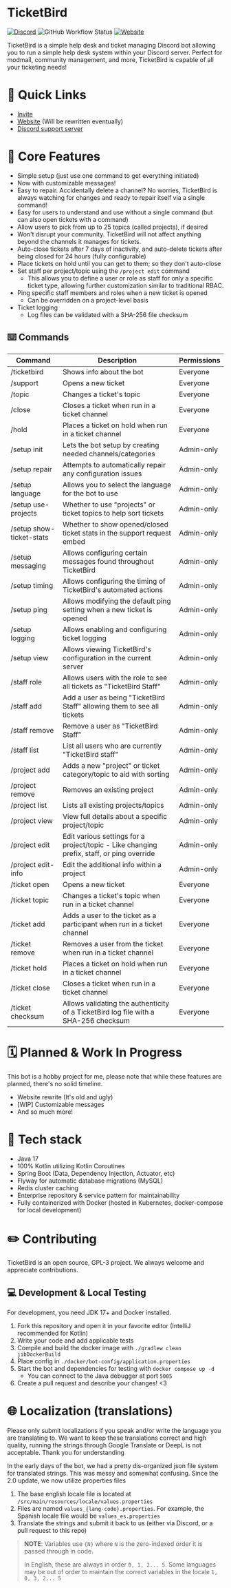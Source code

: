 # TicketBird
[![Discord](https://img.shields.io/discord/375357265198317579?label=DreamExposure&style=flat-square)](https://discord.gg/2TFqyuy)
![GitHub Workflow Status](https://img.shields.io/github/actions/workflow/status/DreamExposure/TicketBird-Discord-Bot/gradle.yml?label=Build&style=flat-square)
[![Website](https://img.shields.io/website?down_color=red&down_message=offline&label=Status&style=flat-square&up_message=online&url=https%3A%2F%2Fticketbird.dreamexposure.org)](https://ticketbird.dreamexposure.org)

TicketBird is a simple help desk and ticket managing Discord bot allowing you to run a simple help desk system within your Discord server. 
Perfect for modmail, community management, and more, TicketBird is capable of all your ticketing needs!

# 🔗 Quick Links
- [Invite](https://discord.com/oauth2/authorize?client_id=456140067220750336&permissions=395405945880&scope=bot+applications.commands)
- [Website](https://ticketbird.dreamexposure.org) (Will be rewritten eventually)
- [Discord support server](https://discord.gg/2TFqyuy)

# 💎 Core Features
- Simple setup (just use one command to get everything initiated)
- Now with customizable messages!
- Easy to repair. Accidentally delete a channel? No worries, TicketBird is always watching for changes and ready to repair itself via a single command!
- Easy for users to understand and use without a single command (but can also open tickets with a command)
- Allow users to pick from up to 25 topics (called projects), if desired
- Won't disrupt your community. TicketBird will not affect anything beyond the channels it manages for tickets.
- Auto-close tickets after 7 days of inactivity, and auto-delete tickets after being closed for 24 hours (fully configurable)
- Place tickets on hold until you can get to them; so they don't auto-close
- Set staff per project/topic using the `/project edit` command
  - This allows you to define a user or role as staff for only a specific ticket type, allowing further customization similar to traditional RBAC.
- Ping specific staff members and roles when a new ticket is opened
  - Can be overridden on a project-level basis
- Ticket logging
  - Log files can be validated with a SHA-256 file checksum

## ⌨️ Commands
| Command                  | Description                                                                               | Permissions |
|--------------------------|-------------------------------------------------------------------------------------------|-------------|
| /ticketbird              | Shows info about the bot                                                                  | Everyone    |
| /support                 | Opens a new ticket                                                                        | Everyone    |
| /topic                   | Changes a ticket's topic                                                                  | Everyone    |
| /close                   | Closes a ticket when run in a ticket channel                                              | Everyone    |
| /hold                    | Places a ticket on hold when run in a ticket channel                                      | Everyone    |
| /setup init              | Lets the bot setup by creating needed channels/categories                                 | Admin-only  |
| /setup repair            | Attempts to automatically repair any configuration issues                                 | Admin-only  |
| /setup language          | Allows you to select the language for the bot to use                                      | Admin-only  |
| /setup use-projects      | Whether to use "projects" or ticket topics to help sort tickets                           | Admin-only  |
| /setup show-ticket-stats | Whether to show opened/closed ticket stats in the support request embed                   | Admin-only  |
| /setup messaging         | Allows configuring certain messages found throughout TicketBird                           | Admin-only  |
| /setup timing            | Allows configuring the timing of TicketBird's automated actions                           | Admin-only  |
| /setup ping              | Allows modifying the default ping setting when a new ticket is opened                     | Admin-only  |
| /setup logging           | Allows enabling and configuring ticket logging                                            | Admin-only  |
| /setup view              | Allows viewing TicketBird's configuration in the current server                           | Admin-only  |
| /staff role              | Allows users with the role to see all tickets as "TicketBird Staff"                       | Admin-only  |
| /staff add               | Add a user as being "TicketBird Staff" allowing them to see all tickets                   | Admin-only  |
| /staff remove            | Remove a user as "TicketBird Staff"                                                       | Admin-only  |
| /staff list              | List all users who are currently "TicketBird staff"                                       | Admin-only  |
| /project add             | Adds a new "project" or ticket category/topic to aid with sorting                         | Admin-only  |
| /project remove          | Removes an existing project                                                               | Admin-only  |
| /project list            | Lists all existing projects/topics                                                        | Admin-only  |
| /project view            | View full details about a specific project/topic                                          | Admin-only  |
| /project edit            | Edit various settings for a project/topic - Like changing prefix, staff, or ping override | Admin-only  |
| /project edit-info       | Edit the additional info within a project                                                 | Admin-only  |
| /ticket open             | Opens a new ticket                                                                        | Everyone    | 
| /ticket topic            | Changes a ticket's topic when run in a ticket channel                                     | Everyone    |
| /ticket add              | Adds a user to the ticket as a participant when run in a ticket channel                   | Everyone    |
| /ticket remove           | Removes a user from the ticket when run in a ticket channel                               | Everyone    |
| /ticket hold             | Places a ticket on hold when run in a ticket channel                                      | Everyone    |
| /ticket close            | Closes a ticket when run in a ticket channel                                              | Everyone    |
| /ticket checksum         | Allows validating the authenticity of a TicketBird log file with a SHA-256 checksum       | Everyone    |

# 🗓️ Planned & Work In Progress
This bot is a hobby project for me, please note that while these features are planned, there's no solid timeline.
- Website rewrite (It's old and ugly)
- [WIP] Customizable messages
- And so much more!

# 🧰 Tech stack
- Java 17
- 100% Kotlin utilizing Kotlin Coroutines
- Spring Boot (Data, Dependency Injection, Actuator, etc)
- Flyway for automatic database migrations (MySQL)
- Redis cluster caching
- Enterprise repository & service pattern for maintainability
- Fully containerized with Docker (hosted in Kubernetes, docker-compose for local development)

# ✏️ Contributing
TicketBird is an open source, GPL-3 project. We always welcome and appreciate contributions.

## 💻 Development & Local Testing
For development, you need JDK 17+ and Docker installed.

1. Fork this repository and open it in your favorite editor (IntelliJ recommended for Kotlin)
2. Write your code and add applicable tests
3. Compile and build the docker image with `./gradlew clean jibDockerBuild`
4. Place config in `./docker/bot-config/application.properties`
5. Start the bot and dependencies for testing with `docker compose up -d`
   - You can connect to the Java debugger at port `5005`
6. Create a pull request and describe your changes! <3

# 🌐 Localization (translations)
Please only submit localizations if you speak and/or write the language you are translating to.
We want to keep these translations correct and high quality, running the strings through Google Translate or DeepL is not acceptable.
Thank you for understanding

In the early days of the bot, we had a pretty dis-organized json file system for translated strings.
This was messy and somewhat confusing. Since the 2.0 update, we now utilize properties files

1. The base english locale file is located at `/src/main/resources/locale/values.properties`
2. Files are named `values_{lang-code}.properties`. For example, the Spanish locale file would be `values_es.properties`
3. Translate the strings and submit it back to us (either via Discord, or a pull request to this repo)

> **NOTE**: Variables use `{N}` where `N` is the zero-indexed order it is passed through in code.
> 
> In English, these are always in order `0, 1, 2... 5`. Some languages may be out of order to maintain the correct variables in the locale `1, 0, 3, 2... 5`

